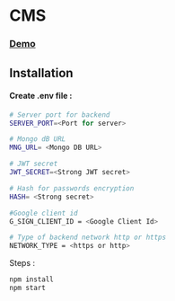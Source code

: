 # CMS
### [Demo](https://cms143.netlify.app/)

## Installation

#### Create .env file :
```bash
# Server port for backend
SERVER_PORT=<Port for server>

# Mongo dB URL
MNG_URL= <Mongo DB URL>

# JWT secret
JWT_SECRET=<Strong JWT secret>

# Hash for passwords encryption
HASH= <Strong secret>

#Google client id
G_SIGN_CLIENT_ID = <Google Client Id>

# Type of backend network http or https
NETWORK_TYPE = <https or http>
```
Steps : 

```bash
npm install
npm start
```
